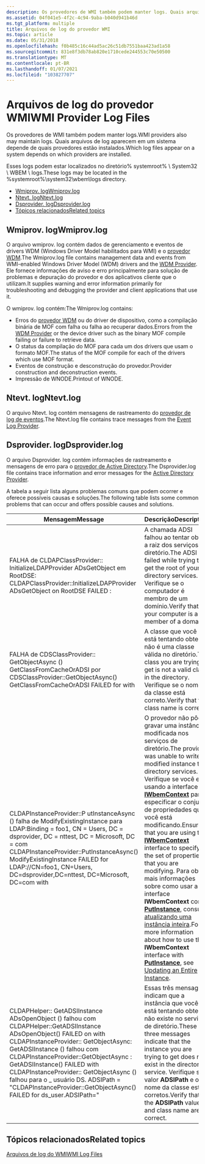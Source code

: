 ```yaml
---
description: Os provedores de WMI também podem manter logs. Quais arquivos de log aparecem em um sistema depende de quais provedores estão instalados.
ms.assetid: 04f041e5-4f2c-4c94-9aba-b040d941b46d
ms.tgt_platform: multiple
title: Arquivos de log do provedor WMI
ms.topic: article
ms.date: 05/31/2018
ms.openlocfilehash: f0b485c16c44ad5ac26c51db7551baa423ad1a58
ms.sourcegitcommit: 831e8f3db78ab820e1710cede244553c70e50500
ms.translationtype: MT
ms.contentlocale: pt-BR
ms.lasthandoff: 01/07/2021
ms.locfileid: "103827707"
---
```

# <a name="wmi-provider-log-files"></a><span data-ttu-id="13f65-104">Arquivos de log do provedor WMI</span><span class="sxs-lookup"><span data-stu-id="13f65-104">WMI Provider Log Files</span></span>

<span data-ttu-id="13f65-105">Os provedores de WMI também podem manter logs.</span><span class="sxs-lookup"><span data-stu-id="13f65-105">WMI providers also may maintain logs.</span></span> <span data-ttu-id="13f65-106">Quais arquivos de log aparecem em um sistema depende de quais provedores estão instalados.</span><span class="sxs-lookup"><span data-stu-id="13f65-106">Which log files appear on a system depends on which providers are installed.</span></span>

<span data-ttu-id="13f65-107">Esses logs podem estar localizados no diretório% systemroot% \\ System32 \\ WBEM \\ logs.</span><span class="sxs-lookup"><span data-stu-id="13f65-107">These logs may be located in the %systemroot%\\system32\\wbem\\logs directory.</span></span>

-   [<span data-ttu-id="13f65-108">Wmiprov. log</span><span class="sxs-lookup"><span data-stu-id="13f65-108">Wmiprov.log</span></span>](#wmiprovlog)
-   [<span data-ttu-id="13f65-109">Ntevt. log</span><span class="sxs-lookup"><span data-stu-id="13f65-109">Ntevt.log</span></span>](#ntevtlog)
-   [<span data-ttu-id="13f65-110">Dsprovider. log</span><span class="sxs-lookup"><span data-stu-id="13f65-110">Dsprovider.log</span></span>](#dsproviderlog)
-   [<span data-ttu-id="13f65-111">Tópicos relacionados</span><span class="sxs-lookup"><span data-stu-id="13f65-111">Related topics</span></span>](#related-topics)

## <a name="wmiprovlog"></a><span data-ttu-id="13f65-112">Wmiprov. log</span><span class="sxs-lookup"><span data-stu-id="13f65-112">Wmiprov.log</span></span>

<span data-ttu-id="13f65-113">O arquivo wmiprov. log contém dados de gerenciamento e eventos de drivers WDM (Windows Driver Model habilitados para WMI) e o [provedor WDM](/windows/desktop/WmiCoreProv/wdm-provider).</span><span class="sxs-lookup"><span data-stu-id="13f65-113">The Wmiprov.log file contains management data and events from WMI-enabled Windows Driver Model (WDM) drivers and the [WDM Provider](/windows/desktop/WmiCoreProv/wdm-provider).</span></span> <span data-ttu-id="13f65-114">Ele fornece informações de aviso e erro principalmente para solução de problemas e depuração do provedor e dos aplicativos cliente que o utilizam.</span><span class="sxs-lookup"><span data-stu-id="13f65-114">It supplies warning and error information primarily for troubleshooting and debugging the provider and client applications that use it.</span></span>

<span data-ttu-id="13f65-115">O wmiprov. log contém:</span><span class="sxs-lookup"><span data-stu-id="13f65-115">The Wmiprov.log contains:</span></span>

-   <span data-ttu-id="13f65-116">Erros do [provedor WDM](/windows/desktop/WmiCoreProv/wdm-provider) ou do driver de dispositivo, como a compilação binária de MOF com falha ou falha ao recuperar dados.</span><span class="sxs-lookup"><span data-stu-id="13f65-116">Errors from the [WDM Provider](/windows/desktop/WmiCoreProv/wdm-provider) or the device driver such as the binary MOF compile failing or failure to retrieve data.</span></span>
-   <span data-ttu-id="13f65-117">O status da compilação do MOF para cada um dos drivers que usam o formato MOF.</span><span class="sxs-lookup"><span data-stu-id="13f65-117">The status of the MOF compile for each of the drivers which use MOF format.</span></span>
-   <span data-ttu-id="13f65-118">Eventos de construção e desconstrução do provedor.</span><span class="sxs-lookup"><span data-stu-id="13f65-118">Provider construction and deconstruction events.</span></span>
-   <span data-ttu-id="13f65-119">Impressão de WNODE.</span><span class="sxs-lookup"><span data-stu-id="13f65-119">Printout of WNODE.</span></span>

## <a name="ntevtlog"></a><span data-ttu-id="13f65-120">Ntevt. log</span><span class="sxs-lookup"><span data-stu-id="13f65-120">Ntevt.log</span></span>

<span data-ttu-id="13f65-121">O arquivo Ntevt. log contém mensagens de rastreamento do [provedor de log de eventos](/previous-versions/windows/desktop/eventlogprov/event-log-provider).</span><span class="sxs-lookup"><span data-stu-id="13f65-121">The Ntevt.log file contains trace messages from the [Event Log Provider](/previous-versions/windows/desktop/eventlogprov/event-log-provider).</span></span>

## <a name="dsproviderlog"></a><span data-ttu-id="13f65-122">Dsprovider. log</span><span class="sxs-lookup"><span data-stu-id="13f65-122">Dsprovider.log</span></span>

<span data-ttu-id="13f65-123">O arquivo Dsprovider. log contém informações de rastreamento e mensagens de erro para o [provedor de Active Directory](/previous-versions/windows/desktop/dsprov/active-directory-provider).</span><span class="sxs-lookup"><span data-stu-id="13f65-123">The Dsprovider.log file contains trace information and error messages for the [Active Directory Provider](/previous-versions/windows/desktop/dsprov/active-directory-provider).</span></span>

<span data-ttu-id="13f65-124">A tabela a seguir lista alguns problemas comuns que podem ocorrer e oferece possíveis causas e soluções.</span><span class="sxs-lookup"><span data-stu-id="13f65-124">The following table lists some common problems that can occur and offers possible causes and solutions.</span></span>



| <span data-ttu-id="13f65-125">Mensagem</span><span class="sxs-lookup"><span data-stu-id="13f65-125">Message</span></span>                                                                                                                                                                                                                                                                                                        | <span data-ttu-id="13f65-126">Descrição</span><span class="sxs-lookup"><span data-stu-id="13f65-126">Description</span></span>                                                                                                                                                                                                                                                                                                                                                                                                  |
|----------------------------------------------------------------------------------------------------------------------------------------------------------------------------------------------------------------------------------------------------------------------------------------------------------------|--------------------------------------------------------------------------------------------------------------------------------------------------------------------------------------------------------------------------------------------------------------------------------------------------------------------------------------------------------------------------------------------------------------|
| <span data-ttu-id="13f65-127">FALHA de CLDAPClassProvider:: InitializeLDAPProvider ADsGetObject em RootDSE: <hresult></span><span class="sxs-lookup"><span data-stu-id="13f65-127">CLDAPClassProvider::InitializeLDAPProvider ADsGetObject on RootDSE FAILED : <hresult></span></span>                                                                                                                                                                                                                    | <span data-ttu-id="13f65-128">A chamada ADSI falhou ao tentar obter a raiz dos serviços de diretório.</span><span class="sxs-lookup"><span data-stu-id="13f65-128">The ADSI call failed while trying to get the root of your directory services.</span></span> <span data-ttu-id="13f65-129">Verifique se o computador é membro de um domínio.</span><span class="sxs-lookup"><span data-stu-id="13f65-129">Verify that your computer is a member of a domain.</span></span>                                                                                                                                                                                                                                                                             |
| <span data-ttu-id="13f65-130">FALHA de CDSClassProvider:: GetObjectAsync () GetClassFromCacheOrADSI <class name> por <hresult></span><span class="sxs-lookup"><span data-stu-id="13f65-130">CDSClassProvider::GetObjectAsync() GetClassFromCacheOrADSI FAILED for <class name> with <hresult></span></span>                                                                                                                                                                                                  | <span data-ttu-id="13f65-131">A classe que você está tentando obter não é uma classe válida no diretório.</span><span class="sxs-lookup"><span data-stu-id="13f65-131">The class you are trying to get is not a valid class in the directory.</span></span> <span data-ttu-id="13f65-132">Verifique se o nome da classe está correto.</span><span class="sxs-lookup"><span data-stu-id="13f65-132">Verify that the class name is correct.</span></span>                                                                                                                                                                                                                                                                                                |
| <span data-ttu-id="13f65-133">CLDAPInstanceProvider::P utInstanceAsync () falha de ModifyExistingInstance para LDAP:Binding = foo1, CN = Users, DC = dsprovider, DC = nttest, DC = Microsoft, DC = com <hresult></span><span class="sxs-lookup"><span data-stu-id="13f65-133">CLDAPInstanceProvider::PutInstanceAsync() ModifyExistingInstance FAILED for LDAP://CN=foo1, CN=Users, DC=dsprovider,DC=nttest, DC=Microsoft, DC=com with <hresult></span></span>                                                                                                                                       | <span data-ttu-id="13f65-134">O provedor não pôde gravar uma instância modificada nos serviços de diretório.</span><span class="sxs-lookup"><span data-stu-id="13f65-134">The provider was unable to write a modified instance to directory services.</span></span> <span data-ttu-id="13f65-135">Verifique se você está usando a interface [**IWbemContext**](/windows/desktop/api/WbemCli/nn-wbemcli-iwbemcontext) para especificar o conjunto de propriedades que você está modificando.</span><span class="sxs-lookup"><span data-stu-id="13f65-135">Ensure that you are using the [**IWbemContext**](/windows/desktop/api/WbemCli/nn-wbemcli-iwbemcontext) interface to specify the set of properties that you are modifying.</span></span> <span data-ttu-id="13f65-136">Para obter mais informações sobre como usar a interface **IWbemContext** com [**PutInstance**](/windows/desktop/api/Provider/nf-provider-provider-putinstance(constcinstance__long)), consulte [atualizando uma instância inteira](updating-an-entire-instance.md).</span><span class="sxs-lookup"><span data-stu-id="13f65-136">For more information about how to use the **IWbemContext** interface with [**PutInstance**](/windows/desktop/api/Provider/nf-provider-provider-putinstance(constcinstance__long)), see [Updating an Entire Instance](updating-an-entire-instance.md).</span></span> |
| <span data-ttu-id="13f65-137">CLDAPHelper:: GetADSIInstance ADsOpenObject () falhou <class name> com <hresult></span><span class="sxs-lookup"><span data-stu-id="13f65-137">CLDAPHelper::GetADSIInstance ADsOpenObject() FAILED on <class name> with <hresult></span></span><br/> <span data-ttu-id="13f65-138">CLDAPInstanceProvider:: GetObjectAsync: GetADSIInstance () falhou com <hresult></span><span class="sxs-lookup"><span data-stu-id="13f65-138">CLDAPInstanceProvider::GetObjectAsync : GetADSIInstance() FAILED with <hresult></span></span><br/> <span data-ttu-id="13f65-139">CLDAPInstanceProvider:: GetObjectAsync () falhou para o \_ usuário DS. ADSIPath = "<class name></span><span class="sxs-lookup"><span data-stu-id="13f65-139">CLDAPInstanceProvider::GetObjectAsync() FAILED for ds\_user.ADSIPath="<class name></span></span><br/> | <span data-ttu-id="13f65-140">Essas três mensagens indicam que a instância que você está tentando obter não existe no serviço de diretório.</span><span class="sxs-lookup"><span data-stu-id="13f65-140">These three messages indicate that the instance you are trying to get does not exist in the directory service.</span></span> <span data-ttu-id="13f65-141">Verifique se o valor **ADSIPath** e o nome da classe estão corretos.</span><span class="sxs-lookup"><span data-stu-id="13f65-141">Verify that the **ADSIPath** value and class name are correct.</span></span>                                                                                                                                                                                                                                |



 

## <a name="related-topics"></a><span data-ttu-id="13f65-142">Tópicos relacionados</span><span class="sxs-lookup"><span data-stu-id="13f65-142">Related topics</span></span>

<dl> <dt>

[<span data-ttu-id="13f65-143">Arquivos de log do WMI</span><span class="sxs-lookup"><span data-stu-id="13f65-143">WMI Log Files</span></span>](wmi-log-files.md)
</dt> </dl>

 

